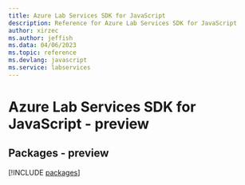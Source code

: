 ```yaml
---
title: Azure Lab Services SDK for JavaScript
description: Reference for Azure Lab Services SDK for JavaScript
author: xirzec
ms.author: jeffish
ms.data: 04/06/2023
ms.topic: reference
ms.devlang: javascript
ms.service: labservices
---
```

# Azure Lab Services SDK for JavaScript - preview
## Packages - preview
[!INCLUDE [packages](lab-services-index.md)]
